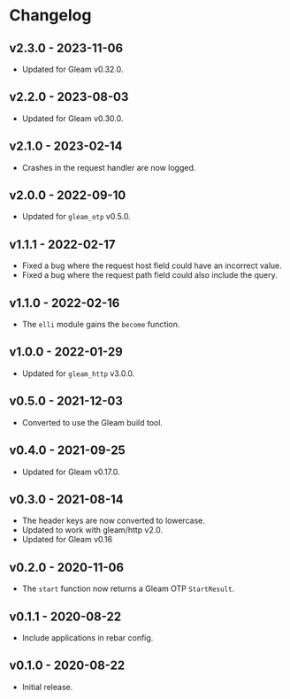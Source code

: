 # Changelog

## v2.3.0 - 2023-11-06

- Updated for Gleam v0.32.0.

## v2.2.0 - 2023-08-03

- Updated for Gleam v0.30.0.

## v2.1.0 - 2023-02-14

- Crashes in the request handler are now logged.

## v2.0.0 - 2022-09-10

- Updated for `gleam_otp` v0.5.0.

## v1.1.1 - 2022-02-17

- Fixed a bug where the request host field could have an incorrect value.
- Fixed a bug where the request path field could also include the query.

## v1.1.0 - 2022-02-16

- The `elli` module gains the `become` function.

## v1.0.0 - 2022-01-29

- Updated for `gleam_http` v3.0.0.

## v0.5.0 - 2021-12-03

- Converted to use the Gleam build tool.

## v0.4.0 - 2021-09-25

- Updated for Gleam v0.17.0.

## v0.3.0 - 2021-08-14

- The header keys are now converted to lowercase.
- Updated to work with gleam/http v2.0.
- Updated for Gleam v0.16

## v0.2.0 - 2020-11-06

- The `start` function now returns a Gleam OTP `StartResult`.

## v0.1.1 - 2020-08-22

- Include applications in rebar config.

## v0.1.0 - 2020-08-22

- Initial release.

